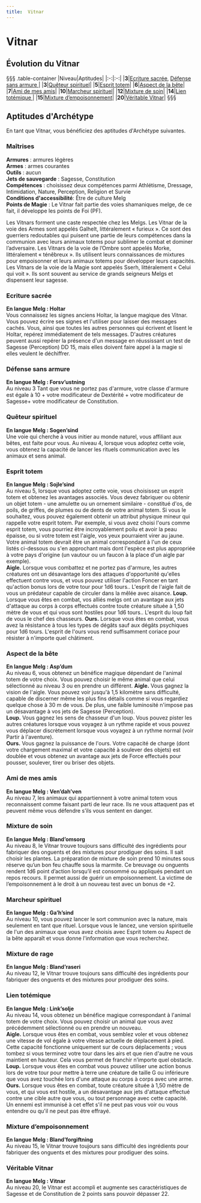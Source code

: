 ```yaml
---
title:  Vitnar
---
```

#  Vitnar

## Évolution du  Vitnar
§§§ .table-container
|Niveau|Aptitudes|
|:-:|:-:|
|**3**|[Ecriture sacrée](#ecriture-sacree), [Défense sans armure ](#defense-sans-armure)|
|**3**|[Quêteur spirituel](#queteur-spirituel)|
|**5**|[Esprit totem](#esprit-totem)|
|**6**|[Aspect de la bête](#aspect-de-la-bete)|
|**7**|[Ami de mes amis](#ami-de-mes-amis)|
|**10**|[Marcheur spirituel](#marcheur-spirituel)|
|**12**|[Mixture de soin](#mixture-de-soin)|
|**14**|[Lien totémique  ](#lien-totemique  )|
|**15**|[Mixture d’empoisonnement](#mixture-d-empoisonnement)|
|**20**|[Véritable Vitnar](#veritable-vitnar)|
§§§

## Aptitudes d'Archétype
En tant que  Vitnar, vous bénéficiez des aptitudes d'Archétype suivantes.

### Maîtrises
**Armures** : armures légères  
**Armes** : armes courantes  
**Outils** : aucun  
**Jets de sauvegarde** : Sagesse, Constitution  
**Compétences** : choisissez deux compétences parmi Athlétisme, Dressage, Intimidation, Nature, Perception, Religion et Survie  
**Conditions d'accessibilité**: Être de culture Melg  
**Points de Magie** : Le Vitnar fait partie des voies shamaniques melge, de ce fait, il développe les points de Foi (PF).  

Les Vitnars forment une caste respectée chez les Melgs. Les Vitnar de la voie des Armes sont appelés Galhelt, littéralement « furieux ». Ce sont des guerriers redoutables qui puisent une partie de leurs compétences dans la communion avec leurs animaux totems pour sublimer le combat et dominer l’adversaire. Les Vitnars de la voie de l’Ombre sont appelés Morke, littéralement « ténêbreux ». Ils utilisent leurs connaissances de mixtures pour empoisonner et leurs animaux totems pour développer leurs capacités. Les Vitnars de la voie de la Magie sont appelés Sserh, littéralement « Celui qui voit ». Ils sont souvent au service de grands seigneurs Melgs et dispensent leur sagesse.

### Ecriture sacrée
**En langue Melg : Holtar**  
Vous connaissez les signes anciens Holtar, la langue magique des Vitnar. Vous pouvez écrire ses signes et l'utiliser pour laisser des messages cachés. Vous, ainsi que toutes les autres personnes qui écrivent et lisent le Holtar, repérez immédiatement de tels messages. D'autres créatures peuvent aussi repérer la présence d'un message en réussissant un test de Sagesse (Perception) DD 15, mais elles doivent faire appel à la magie si elles veulent le déchiffrer.  

### Défense sans armure  
**En langue Melg : Forsv’ustning**  
Au niveau 3 Tant que vous ne portez pas d'armure, votre classe d'armure est égale à 10 + votre modificateur de Dextérité + votre modificateur de Sagesse+ votre modificateur de Constitution.  

### Quêteur spirituel    
**En langue Melg : Sogen’sind**  
Une voie qui cherche à vous initier au monde naturel, vous affiliant aux bêtes, est faite pour vous. Au niveau 4, lorsque vous adoptez cette voie, vous obtenez la capacité de lancer les rituels communication avec les animaux et sens animal.  

### Esprit totem  
**En langue Melg : Sojle’sind**  
Au niveau 5, lorsque vous adoptez cette voie, vous choisissez un esprit totem et obtenez les avantages associés. Vous devez fabriquer ou obtenir un objet totem - une amulette ou un ornement similaire - constitué d'os, de poils, de griffes, de plumes ou de dents de votre animal totem. Si vous le souhaitez, vous pouvez également obtenir un attribut physique mineur qui rappelle votre esprit totem. Par exemple, si vous avez choisi l'ours comme esprit totem, vous pourriez être incroyablement poilu et avoir la peau épaisse, ou si votre totem est l'aigle, vos yeux pourraient virer au jaune. Votre animal totem devrait être un animal correspondant à l'un de ceux listés ci-dessous ou s'en approchant mais dont l'espèce est plus appropriée à votre pays d'origine (un vautour ou un faucon à la place d'un aigle par exemple).  
**Aigle.** Lorsque vous combattez et ne portez pas d'armure, les autres créatures ont un désavantage lors des attaques d'opportunité qu'elles effectuent contre vous, et vous pouvez utiliser l'action Foncer en tant qu'action bonus lors de votre tour pour 1d6 tours.. L'esprit de l'aigle fait de vous un prédateur capable de circuler dans la mêlée avec aisance.
**Loup.** Lorsque vous êtes en combat, vos alliés melgs ont un avantage aux jets d'attaque au corps à corps effectués contre toute créature située à 1,50 mètre de vous et qui vous sont hostiles pour 1d6 tours.. L'esprit du loup fait de vous le chef des chasseurs.
**Ours.** Lorsque vous êtes en combat, vous avez la résistance à tous les types de dégâts sauf aux dégâts psychiques pour 1d6 tours. L'esprit de l'ours vous rend suffisamment coriace pour résister à n'importe quel châtiment.  

### Aspect de la bête  
**En langue Melg : Asp’dum**   
Au niveau 6, vous obtenez un bénéfice magique dépendant de l'animal totem de votre choix. Vous pouvez choisir le même animal que celui sélectionné au niveau 3 ou en prendre un différent.
**Aigle.** Vous gagnez la vision de l'aigle. Vous pouvez voir jusqu'à 1,5 kilomètre sans difficulté, capable de discerner même les plus fins détails comme si vous regardiez quelque chose à 30 m de vous. De plus, une faible luminosité n'impose pas un désavantage à vos jets de Sagesse (Perception).  
**Loup.** Vous gagnez les sens de chasseur d'un loup. Vous pouvez pister les autres créatures lorsque vous voyagez à un rythme rapide et vous pouvez vous déplacer discrètement lorsque vous voyagez à un rythme normal (voir Partir à l'aventure).  
**Ours.** Vous gagnez la puissance de l'ours. Votre capacité de charge (dont votre chargement maximal et votre capacité à soulever des objets) est doublée et vous obtenez un avantage aux jets de Force effectués pour pousser, soulever, tirer ou briser des objets.  

### Ami de mes amis  
**En langue Melg : Ven’dah’ven**  
Au niveau 7, les animaux qui appartiennent à votre animal totem vous reconnaissent comme faisant parti de leur race. Ils ne vous attaquent pas et peuvent même vous défendre s’ils vous sentent en danger.  

### Mixture de soin  
**En langue Melg : Bland’omsorg**  
Au niveau 8, le Vitnar trouve toujours sans difficulté des ingrédients pour fabriquer des onguents et des mixtures pour prodiguer des soins. Il sait choisir les plantes. La préparation de mixture de soin prend 10 minutes sous réserve qu’un bon feu chauffe sous la marmite. Ce breuvage ou onguents  rendent 1d6 point d’action lorsqu’il est consommé ou appliqués pendant un repos recours. Il permet aussi de guérir un empoisonnement. La victime de l’empoisonnement à le droit à un nouveau test avec un bonus de +2.  

### Marcheur spirituel  
**En langue Melg : Ga’h’sind**  
Au niveau 10, vous pouvez lancer le sort communion avec la nature, mais seulement en tant que rituel. Lorsque vous le lancez, une version spirituelle de l'un des animaux que vous avez choisis avec Esprit totem ou Aspect de la bête apparaît et vous donne l'information que vous recherchez.  

### Mixture de rage  
**En langue Melg : Bland’raseri**  
Au niveau 12, le Vitnar trouve toujours sans difficulté des ingrédients pour fabriquer des onguents et des mixtures pour prodiguer des soins.  

### Lien totémique  
**En langue Melg : Link’solje**    
Au niveau 14, vous obtenez un bénéfice magique correspondant à l'animal totem de votre choix. Vous pouvez choisir un animal que vous avez précédemment sélectionné ou en prendre un nouveau.   
**Aigle.** Lorsque vous êtes en combat, vous semblez voler et vous obtenez une vitesse de vol égale à votre vitesse actuelle de déplacement à pied. Cette capacité fonctionne uniquement sur de cours déplacements ; vous tombez si vous terminez votre tour dans les airs et que rien d'autre ne vous maintient en hauteur. Cela vous permet de franchir n’importe quel obstacle.  
**Loup.** Lorsque vous êtes en combat vous pouvez utiliser une action bonus lors de votre tour pour mettre à terre une créature de taille G ou inférieure que vous avez touchée lors d'une attaque au corps à corps avec une arme.  
**Ours.** Lorsque vous êtes en combat, toute créature située à 1,50 mètre de vous, et qui vous est hostile, a un désavantage aux jets d'attaque effectué contre une cible autre que vous, ou tout personnage avec cette capacité. Un ennemi est immunisé à cet effet s'il ne peut pas vous voir ou vous entendre ou qu'il ne peut pas être effrayé.    

### Mixture d’empoisonnement  
**En langue Melg : Bland’forgiftning**  
Au niveau 15, le Vitnar trouve toujours sans difficulté des ingrédients pour fabriquer des onguents et des mixtures pour prodiguer des soins.

### Véritable Vitnar
**En langue Melg : Vitnar**  
Au niveau 20, le Vitnar est accompli et augmente ses caractéristiques de Sagesse et de Constitution de 2 points sans pouvoir dépasser 22.
